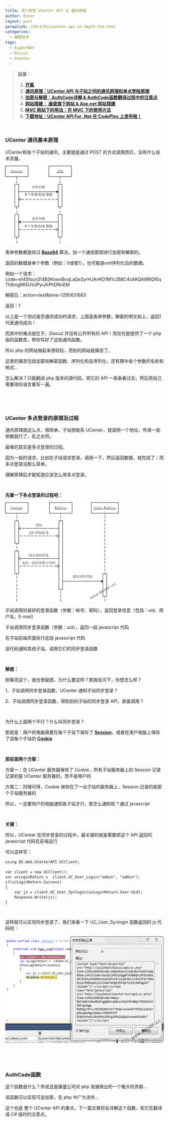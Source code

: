 ```yaml
---
title: 深入研究 UCenter API 之 通讯原理
author: Dozer
layout: post
permalink: /2011/01/ucenter-api-in-depth-2nd.html
categories:
  - 编程技术
tags:
  - AspDotNet
  - Discuz
  - Ucenter
---
```


> **目录：**
>
> 1.  <a href="/2011/01/ucenter-api-in-depth-1st/" target="_blank"><strong>开篇</strong></a>
> 2.  <a href="/2011/01/ucenter-api-in-depth-2nd/" target="_blank"><strong>通讯原理：UCenter API 与子站之间的通讯原理和单点登陆原理</strong></a>
> 3.  <a href="/2011/01/ucenter-api-in-depth-3rd/" target="_blank"><strong>加密与解密：AuthCode详解 & AuthCode函数翻译过程中的注意点</strong></a>
> 4.  **<a href="/2011/02/ucenter-api-in-depth-4th/" target="_blank">网站搭建： 康盛旗下网站 & Asp.net 网站搭建</a>**
> 5.  **<a href="/2011/04/ucenter-api-in-depth-5th/" target="_blank">MVC 网站下的用法：在 MVC 下的使用方法</a>**
> 6.  **<a href="/2011/05/ucenter-api-for-net-on-codeplex/" target="_blank">下载地址：UCenter API For .Net 在 CodePlex 上发布啦！</a>**

&nbsp;

### UCenter 通讯基本原理

UCenter和各个子站的通讯，主要就是通过 POST 的方式调用而已，没有什么技术含量。

[<img class="alignnone size-full wp-image-193" title="ucenterapi" alt="ucenterapi" src="/uploads/2011/01/ucenterapi.png" width="211" height="247" />][1]

表单参数都是经过 **<a href="http://zh.wikipedia.org/zh-cn/Base64" target="_blank">Base64</a>** 算法，加一个通信密钥进行加密和解密的。

返回的数据是单个参数（例如：0或者1），也可能是xml序列化后的数据。

例如一个请求：code=e145fscn314BSKnwxBvqLaQe2yrHJAnKO1M%2B8C4cAKQAtRRQfEqTh8mg665UVJPyrJIrPhDNnEM

解密后：action=test&time=1295631663

返回：1

以上是一个测试是否通讯成功的请求，上面是表单参数，解密的明文如上，返回1代表通讯成功！

<!--more-->

而其中的难点就在于，Discuz 并没有公开所有的 API！而仅仅是提供了一个 php 版的函数库，帮你写好了这些通讯函数。

所以 php 的网站做起来很轻松，而别的网站就痛苦了。

这里的痛苦包括加密和解密函数、序列化和反序列化、还有期中各个参数的名称和格式…

怎么解决？只能翻阅 php 版本的源代码，把它的 API 一条条看过去，然后用自己需要用的语言重写一遍。

&nbsp;

&nbsp;

### UCenter 多点登录的原理及过程

通讯原理就这么点，很简单，子站想联系 UCenter，就调用一个地址，传递一些参数就行了，反之亦然。

最难的其实是多点登录的过程。

因为一般的请求，比如在子站请求登录，调用一下，然后返回数据，就完成了；而多点登录没那么简单。

理解原理后才能知道应该怎么用多点登录。

&nbsp;

**先看一下多点登录的过程吧：**

[<img class="alignnone size-full wp-image-130" title="login" alt="login" src="/uploads/2011/01/login.png" width="360" height="315" />][2]

子站调用封装好的登录函数（参数：帐号、密码），返回登录信息（包括：uid、用户名、E-mail）

子站调用同步登录函数（参数：uid），返回一段 javascript 代码

在子站前端页面执行这段 javascript 代码

该代码通知其他子站，调用它们的同步登录函数

&nbsp;

**解惑：**

刚看完这个，我也很疑惑，为什么要这样？那我反问下，你想怎么样？

1、子站调用同步登录函数，UCenter 通知子站同步登录？

2、子站调用同步登录函数，得到别的子站的同步登录 API，直接调用？

&nbsp;

为什么上面两个不行？什么叫同步登录？

那就是：用户的电脑需要在每个子站下保存了 **<a href="http://www.google.com/search?q=asp.net+session" target="_blank">Session</a>**，或者在用户电脑上保存了该每个子站的 **<a href="http://www.google.com/search?q=cookie" target="_blank">Cookie</a>**

&nbsp;

**那前面两个方案：**

方案一：在 UCenter 服务器保存了 Cookie，所有子站服务器上的 Session 记录记录的是 UCenter 服务器的，而不是用户的

方案二：同理可得，Cookie 保存在了一台子站的服务器上，Session 记录的是那个子站服务器的

所以，一定要用户的电脑通知各子站才行，那怎么通知呢？通过 javascript

&nbsp;

**关键：**

所以，UCenter 在同步登录的过程中，最关键的就是需要把这个 API 返回的 javascript 代码在前端运行

可以这样写：

    using DS.Web.UCenterAPI.UCClient;

    var client = new UCClient();
    var ucLoginReturn =  client.UC_User_Login("admin", "admin");
    if(ucLoginReturn.Success)
    {
        var js = client.UC_User_Synlogin(ucLoginReturn.User.Uid);
        Response.Write(js);
    }

&nbsp;

这样就可以实现同步登录了，我们来看一下 UC\_User\_Synlogin 函数返回的 js 代码吧：

[<img class="alignnone size-full wp-image-132" title="login_js" alt="login_js" src="/uploads/2011/01/login_js.png" width="545" height="341" />][3]

&nbsp;

&nbsp;

### AuthCode函数

这个函数是什么？传说这是康盛公司对 php 发展做出的一个极大的贡献…

该函数可以实现可逆加密，在 php 中广为流传…

这个也是 整个 UCenter API 的重点，下一篇文章将会详解这个函数，和它在翻译成 C# 版时的注意点。

 [1]: /uploads/2011/01/ucenterapi.png
 [2]: /uploads/2011/01/login.png
 [3]: /uploads/2011/01/login_js.png
